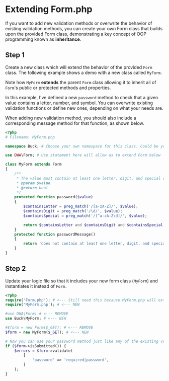 # Extending Form.php
If you want to add new validation methods or overwrite the behavior of existing validation methods, you can create your own Form class that builds upon the provided Form class, demonstrating a key concept of OOP programming known as **inheritance**. 

## Step 1 
Create a new class which will extend the behavior of the provided `Form` class. The following example shows a demo with a new class called `MyForm`.

Note how `MyForm` __extends__ the parent `Form` class allowing it to inherit all of `Form`'s public or protected methods and properties.

In this example, I've defined a new `password` method to check that a given value contains a letter, number, and symbol. You can overwrite existing validation functions or define new ones, depending on what your needs are.

When adding new validation method, you should also include a corresponding message method for that function, as shown below.

```php
<?php
# Filename: MyForm.php

namespace Buck; # Choose your own namespace for this class. Could be your last name, your app name, etc.

use DWA\Form; # Use statement here will allow us to extend Form below

class MyForm extends Form
{
    /**
     * The value must contain at least one letter, digit, and special character
     * @param $value
     * @return bool
     */
    protected function password($value)
    {
        $containsLetter = preg_match('/[a-zA-Z]/', $value);
        $containsDigit = preg_match('/\d/', $value);
        $containsSpecial = preg_match('/[^a-zA-Z\d]/', $value);

        return $containsLetter and $containsDigit and $containsSpecial;
    }
    protected function passwordMessage()
    {
        return 'does not contain at least one letter, digit, and special character.';
    }
}
```

## Step 2
Update your logic file so that it includes your new form class (`MyForm`) and instantiates it instead of `Form.`

```php
<?php
require('Form.php'); # <--- Still need this because MyForm.php will extend it
require('MyForm.php'); # <--- NEW

#use DWA\Form; # <--- REMOVE
use Buck\MyForm; # <--- NEW

#$form = new Form($_GET); # <--- REMOVE
$form = new MyForm($_GET); # <--- NEW

# Now you can use your password method just like any of the existing validation methods
if ($form->isSubmitted()) {
    $errors = $form->validate(
        [
            'password' => 'required|password',
        ]
    );
}
```

